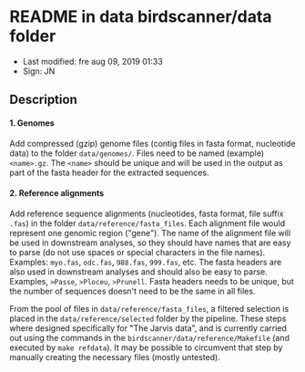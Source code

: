 # README in data birdscanner/data folder

- Last modified: fre aug 09, 2019  01:33
- Sign: JN

## Description

#### 1. Genomes

Add compressed (gzip) genome files (contig files in fasta format, nucleotide
data) to the folder `data/genomes/`. Files need to be named (example)
`<name>.gz`. The `<name>` should be unique and will be used in the output as
part of the fasta header for the extracted sequences.

#### 2. Reference alignments

Add reference sequence alignments (nucleotides, fasta format, file suffix
`.fas`) in the folder `data/reference/fasta_files`. Each alignment file would
represent one genomic region ("gene"). The name of the alignment file will be
used in downstream analyses, so they should have names that are easy to parse
(do not use spaces or special characters in the file names).  Examples:
`myo.fas`, `odc.fas`, `988.fas`, `999.fas`, etc. The fasta headers are also
used in downstream analyses and should also be easy to parse. Examples,
`>Passe`, `>Ploceu`, `>Prunell`. Fasta headers needs to be unique, but the
number of sequences doesn't need to be the same in all files.

From the pool of files in `data/reference/fasta_files`, a filtered selection is
placed in the `data/reference/selected` folder by the pipeline. These steps
where designed specifically for "The Jarvis data", and is currently carried
out using the commands in the `birdscanner/data/reference/Makefile` (and
executed by `make refdata`). It may be possible to circumvent that step by
manually creating the necessary files (mostly untested).

